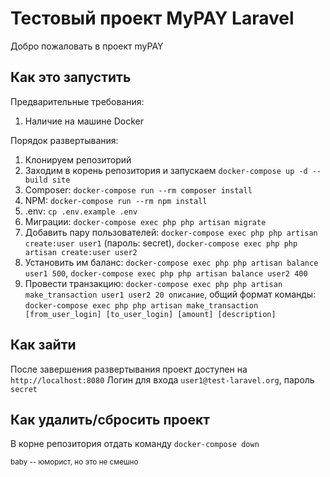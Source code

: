 # Тестовый проект MyPAY Laravel
Добро пожаловать в проект myPAY

## Как это запустить
Предварительные требования: 
1. Наличие на машине Docker

Порядок развертывания:
1. Клонируем репозиторий
2. Заходим в корень репозитория и запускаем `docker-compose up -d --build site`
3. Composer: `docker-compose run --rm composer install`
4. NPM: `docker-compose run --rm npm install`
5. .env: `cp .env.example .env`
6. Миграции: `docker-compose exec php php artisan migrate`
7. Добавить пару пользователей: `docker-compose exec php php artisan create:user user1` (пароль: secret), `docker-compose exec php php artisan create:user user2`
8. Установить им баланс: `docker-compose exec php php artisan balance user1 500`, `docker-compose exec php php artisan balance user2 400`
9. Провести транзакцию: `docker-compose exec php php artisan make_transaction user1 user2 20 описание`, 
	общий формат команды: `docker-compose exec php php artisan make_transaction [from_user_login] [to_user_login] [amount] [description]`
	
	
## Как зайти
После завершения развертывания проект доступен на `http://localhost:8080`
Логин для входа `user1@test-laravel.org`, пароль `secret`

## Как удалить/сбросить проект
В корне репозитория отдать команду `docker-compose down`

<sup>baby -- юморист, но это не смешно</sup>

